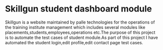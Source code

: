 # Skillgun student dashboard module
Skillgun is a website maintained by palle technologies for the operations of the training institute management which includes several modules like placements,students,employees,operations etc.The purpose of this project is to automate the test cases of student module.As part of this project I have automated the student login,edit profile,edit contact page test cases.
